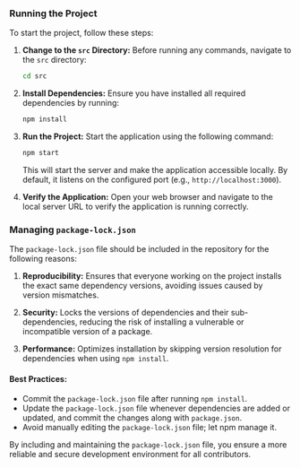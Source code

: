 ### Running the Project

To start the project, follow these steps:

1. **Change to the `src` Directory:**
   Before running any commands, navigate to the `src` directory:
   ```bash
   cd src
   ```

2. **Install Dependencies:**
   Ensure you have installed all required dependencies by running:
   ```bash
   npm install
   ```

3. **Run the Project:**
   Start the application using the following command:
   ```bash
   npm start
   ```

   This will start the server and make the application accessible locally. By default, it listens on the configured port (e.g., `http://localhost:3000`).

4. **Verify the Application:**
   Open your web browser and navigate to the local server URL to verify the application is running correctly.


### Managing `package-lock.json`

The `package-lock.json` file should be included in the repository for the following reasons:

1. **Reproducibility:**
   Ensures that everyone working on the project installs the exact same dependency versions, avoiding issues caused by version mismatches.

2. **Security:**
   Locks the versions of dependencies and their sub-dependencies, reducing the risk of installing a vulnerable or incompatible version of a package.

3. **Performance:**
   Optimizes installation by skipping version resolution for dependencies when using `npm install`.

#### Best Practices:

- Commit the `package-lock.json` file after running `npm install`.
- Update the `package-lock.json` file whenever dependencies are added or updated, and commit the changes along with `package.json`.
- Avoid manually editing the `package-lock.json` file; let npm manage it.

By including and maintaining the `package-lock.json` file, you ensure a more reliable and secure development environment for all contributors.
